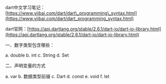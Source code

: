 dart中文学习笔记：[https://www.yiibai.com/dart/dart\_programming\_syntax.html](https://www.yiibai.com/dart/dart_programming_syntax.html)

dart官网：[https://api.dartlang.org/stable/2.6.1/dart-io/dart-io-library.html](https://api.dartlang.org/stable/2.6.1/dart-io/dart-io-library.html)

一、数字类型包含哪些：

a. double     b. int      c. String     d. Set

二、声明变量的方式

a. var        b. 数据类型前缀        c. Dart         d. const            e. void           f. let

